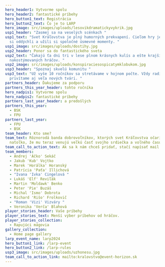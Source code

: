 ```yaml
---
hero_header1: Vytvorme spolu
hero_header2: fantastické príbehy
hero_button1_text: Registrácia
hero_button2_text: Čo je to LARP
hero_image: src/images/uploads/lesovikdramatickyvykrik.jpg
usp1_header: "Zasmej sa na veselých scénkach "
usp1_text: "Svet Kráľovstva je plný humorných prekvapení. Cieľom hry je, aby sme
  si oddýchli a užili si spoločné úsmevné momenty. "
usp1_image: src/images/uploads/dostihy.jpg
usp2_header: Ponor sa do fantastického sveta
usp2_text: "Čakajú ťa dni tri v lese plnom krásnych kulís a ešte krajších
  nakostýmovaných hráčov. "
usp2_image: src/images/uploads/konspiraciesospicatymklobukom.jpg
usp3_header: "Spoznaj skvelú komunitu "
usp3_text: "Už vyše 10 ročníkov sa stretávame v hojnom počte. Vždy radi
  privítame aj veľa nových tvári. "
partners_header: Ďakujeme za podporu
partners_this_year_header: tohto ročníka
hero_nadpis1: Vytvorme spolu
hero_nadpis2: fantastické príbehy
partners_last_year_header: a predošlých
partners_this_year:
  - BSK
  - FPU
partners_last_year:
  - FPU
  - BSK
team_header: Kto sme?
team_text: Rôznorodá banda dobrovoľníkov, ktorých svet Kráľovstva očaril
  natoľko, že mu teraz venujú veľkú časť svojho srdiečka a voľného času.
team_call_to_action_text: Ak sa k nám chceš pridať, stačí napísať mail na kralovstvo@event-horizon.sk
team_members:
  - Andrej 'Áčko' Sekáč
  - Jakub 'Kub' Vojtko
  - Marek 'Horálka' Horanský
  - Patrícia 'Paťa' Illichová
  - "Ivana 'Ivka' Cingelová "
  - Lukáš 'Elf' Reviľák
  - Martin 'Moldawk' Benko
  - Peter 'Pie' Buzáš
  - Michal 'Ismo' Dobrota
  - Richard 'Rišo' Frolkovič
  - "Roman 'Vizi' Vizváry "
  - Veronika 'Verča' Blahová
player_stories_header: Vaše príbehy
player_stories_text: Menší výber príbehov od hráčov.
player_stories_collection:
  - Rapujúci mágovia
gallery_collection:
  - Home page gallery
larp_event_name: larp2024
hero_button1_link: /larp-event
hero_button2_link: /larp-rules
usp3_image: src/images/uploads/uzhonesu.jpg
team_call_to_action_link: mailto:kralovstvo@event-horizon.sk
---
```

